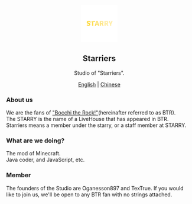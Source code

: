 <div align="center">

<img height="100" width="100" src="img/STARRY-NOBG-400x400.png"/>

## Starriers
Studio of "Starriers".

[English](https://github.com/Starriers-Studio/Starriers-Studio/blob/main/README.md) | [Chinese](https://github.com/Starriers-Studio/Starriers-Studio/blob/main/languages/zh_cn.README.md)
</div>

### About us
We are the fans of ["Bocchi the Rock!"](https://bocchi.rocks/)(hereinafter referred to as BTR).  
The STARRY is the name of a LiveHouse that has appeared in BTR.  
Starriers means a member under the starry, or a staff member at STARRY.  

### What are we doing?
The mod of Minecraft.  
Java coder, and JavaScript, etc.  

### Member
The founders of the Studio are Oganesson897 and TexTrue.
If you would like to join us, we'll be open to any BTR fan with no strings attached.
